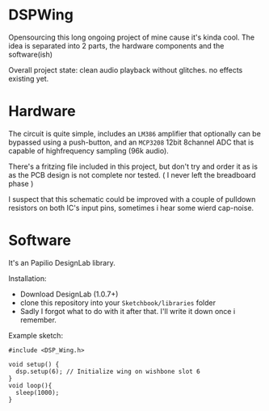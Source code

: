 DSPWing
========

Opensourcing this long ongoing project of mine cause it's kinda cool.
The idea is separated into 2 parts, the hardware components and the software(ish)

  Overall project state:
  clean audio playback without glitches. no effects existing yet.


# Hardware

The circuit is quite simple, includes an `LM386` amplifier that optionally can be bypassed using a push-button, and an `MCP3208` 12bit 8channel ADC that is capable of highfrequency sampling (96k audio).

There's a fritzing file included in this project, but don't try and order it as is
as the PCB design is not complete nor tested.
( I never left the breadboard phase )

I suspect that this schematic could be improved with a couple of pulldown resistors on both IC's input pins, sometimes i hear some wierd cap-noise.

# Software

It's an Papilio DesignLab library.

Installation:

* Download DesignLab (1.0.7+)
* clone this repository into your `Sketchbook/libraries` folder
* Sadly I forgot what to do with it after that. I'll write it down once i remember.

Example sketch:


    #include <DSP_Wing.h>

    void setup() {
      dsp.setup(6); // Initialize wing on wishbone slot 6
    }
    void loop(){
      sleep(1000);
    }
